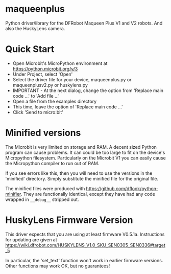 # maqueenplus
Python driver/library for the DFRobot Maqueen Plus V1 and V2 robots. And also the HuskyLens camera.

# Quick Start
 - Open Microbit's MicroPython environment at https://python.microbit.org/v/3
 - Under Project, select 'Open'
 - Select the driver file for your device, maqueenplus.py or maqueenplusv2.py or huskylens.py
 - IMPORTANT - At the next dialog, change the option from 'Replace main code ...' to 'Add file ...'
 - Open a file from the examples directory
 - This time, leave the option of 'Replace main code ...'
 - Click 'Send to micro:bit'

 # Minified versions
 The Microbit is very limited on storage and RAM. A decent sized Python program can cause problems. It can could be too large to fit on the device's Micropython filesystem. Particularly on the Microbit V1 you can easily cause the Micropython compiler to run out of RAM.

 If you see errors like this, then you will need to use the versions in the 'minified' directory. Simply substitute the minified file for the original file.

 The minified files were produced with https://github.com/dflook/python-minifier. They are functionally identical, except they have had any code wrapped in `__debug__` stripped out.

 # HuskyLens Firmware Version
 This driver expects that you are using at least firmware V0.5.1a. Instructions for updating are given at https://wiki.dfrobot.com/HUSKYLENS_V1.0_SKU_SEN0305_SEN0336#target_5

 In particular, the 'set_text' function won't work in earlier firmware versions. Other functions may work OK, but no guarantees!
